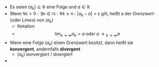 - Es seien $\left(a_{k}\right)\subseteq\mathbb{R}$ eine Folge und $a\in\mathbb{R}$
- Wenn $\forall\epsilon>0:\exists n\in\mathbb{N}:\forall k\geq n:\left|a_{k}-a\right|<\epsilon$ gilt, heißt a der *Grenzwert* (oder *Limes*) von $\left(a_{k}\right)$
	- Notation
	- $$\lim_{k\rightarrow\infty}a_{k}=a\text{ oder }a\longrightarrow{}_{k\rightarrow\infty}a$$
- Wenn eine Folge $\left(a_{k}\right)$ einen Grenzwert besitzt, dann heißt sie **konvergent**, andernfalls **divergent**
	- $\left(a_{k}\right)$ konvergiert / divergiert
-